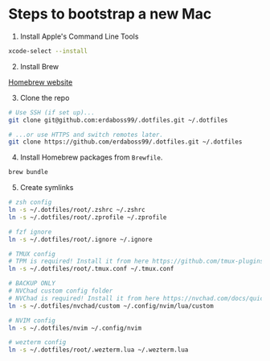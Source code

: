 # Steps to bootstrap a new Mac

1. Install Apple's Command Line Tools

```zsh
xcode-select --install
```

2. Install Brew

[Homebrew website](https://brew.sh/)

3. Clone the repo

```zsh
# Use SSH (if set up)...
git clone git@github.com:erdaboss99/.dotfiles.git ~/.dotfiles
```

```zsh
# ...or use HTTPS and switch remotes later.
git clone https://github.com/erdaboss99/.dotfiles.git ~/.dotfiles
```

4. Install Homebrew packages from `Brewfile`.

```zsh
brew bundle
```

5. Create symlinks

```zsh
# zsh config
ln -s ~/.dotfiles/root/.zshrc ~/.zshrc
ln -s ~/.dotfiles/root/.zprofile ~/.zprofile
```

```zsh
# fzf ignore
ln -s ~/.dotfiles/root/.ignore ~/.ignore
```

```zsh
# TMUX config
# TPM is required! Install it from here https://github.com/tmux-plugins/tpm
ln -s ~/.dotfiles/root/.tmux.conf ~/.tmux.conf
```

```zsh
# BACKUP ONLY
# NVChad custom config folder
# NVChad is required! Install it from here https://nvchad.com/docs/quickstart/install
ln -s ~/.dotfiles/nvchad/custom ~/.config/nvim/lua/custom
```

```zsh
# NVIM config
ln -s ~/.dotfiles/nvim ~/.config/nvim
```

```zsh
# wezterm config
ln -s ~/.dotfiles/root/.wezterm.lua ~/.wezterm.lua
```
